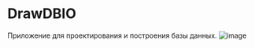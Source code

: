 # DrawDBIO
Приложение для проектирования и построения базы данных.
![image](https://github.com/TankistPro/DrawDataBaseIO/assets/58086757/60e4d4f6-6249-4977-b720-588b55d686d3)
